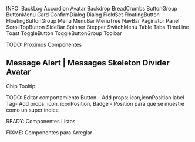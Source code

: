 INFO: BackLog
Accordion
Avatar
Backdrop
BreadCrumbs
ButtonGroup
ButtonMenu
Card
ConfirmDialog
Dialog
FieldSet
FloatingButton
FloatingButtonGroup
Menu
MenuBar
MenuTree
NavBar
Paginator
Panel
ScrollTopButton
SideBar
Spinner
Stepper
SwitchMenu
Table
Tabs
TimeLine
Toast
ToggleButton
ToggleButtonGroup
Toolbar

 
TODO: Próximos Componentes

Message
Alert | Messages
Skeleton
Divider
Avatar
-
Chip
Tooltip

TODO: Editar comportamiento
Button - Add props: icon,iconPosition label
Tag- Add props: icon, iconPosition, 
Badge - Position para que se muestre como un super indice


READY: Componentes Listos



FIXME: Componentes para Arreglar
